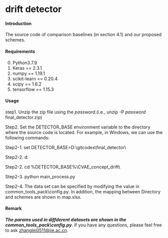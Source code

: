 # drift detector

#### Introduction
The source code of comparison baselines (in section 4.1) and our proposed schemes.

#### Requirements
0. Python3.7.9
1. Keras == 2.3.1
2. numpy == 1.19.1
3. scikit-learn == 0.20.4
4. scipy == 1.6.2
5. tensorflow == 1.15.3

#### Usage
step1. Unzip the zip file using the *password*.(i.e., unzip -P *password* final_detector.zip)

Step2. Set the DETECTOR_BASE environment variable to the directory where the source code is located. For example, in Windows, we can use the following commands:

Step2-1. set DETECTOR_BASE=D:\gitcodes\final_detector\

Step2-2. d:

Step2-2. cd %DETECTOR_BASE%\CVAE_concept_drift\

Step2-3. python main_process.py

Step2-4. The data set can be specified by modifying the value in common_tools_pack\config.py. In addition, the mapping between Directory and schemes are shown in map.xlsx.

#### Remark
***The params used in diffderent datasets are shown in the common_tools_pack\config.py***. If you have any questions, please feel free to ask zhanglei0511@iie.ac.cn.
